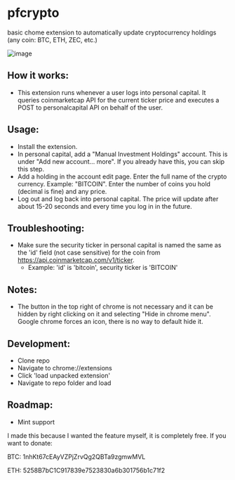 # pfcrypto
basic chome extension to automatically update cryptocurrency holdings (any coin: BTC, ETH, ZEC, etc.)

![image](https://user-images.githubusercontent.com/8977050/28240576-adb6bb18-6952-11e7-9021-974445087cff.png)

## How it works:

* This extension runs whenever a user logs into personal capital. It queries coinmarketcap API for the current ticker price and executes a POST to personalcapital API on behalf of the user.

## Usage:

* Install the extension.
* In personal capital, add a "Manual Investment Holdings" account. This is under "Add new account... more". If you already have this, you can skip this step.
* Add a holding in the account edit page. Enter the full name of the crypto currency. Example: "BITCOIN". Enter the number of coins you hold (decimal is fine) and any price.
* Log out and log back into personal capital. The price will update after about 15-20 seconds and every time you log in in the future.

## Troubleshooting:
* Make sure the security ticker in personal capital is named the same as the 'id' field (not case sensitive) for the coin from https://api.coinmarketcap.com/v1/ticker.
  - Example: 'id' is 'bitcoin', security ticker is 'BITCOIN'

## Notes:

* The button in the top right of chrome is not necessary and it can be hidden by right clicking on it and selecting "Hide in chrome menu". Google chrome forces an icon, there is no way to default hide it.

## Development:

* Clone repo
* Navigate to chrome://extensions
* Click 'load unpacked extension'
* Navigate to repo folder and load

## Roadmap:

* Mint support

I made this because I wanted the feature myself, it is completely free. If you want to donate:

BTC: 1nhKt67cEAyVZPjZrvQg2QBTa9zgmwMVL

ETH: 5258B7bC1C917839e7523830a6b301756b1c71f2
